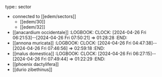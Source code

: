 type:: sector

- connected to [[edem/sectors]]
	- [[edem/30]]
	- [[edem/32]]
- [[anacardium occidentale]]
  :LOGBOOK:
  CLOCK: [2024-04-26 Fri 06:21:53]--[2024-04-26 Fri 07:50:21] =>  01:28:28
  :END:
- [[annona muricata]]
  :LOGBOOK:
  CLOCK: [2024-04-26 Fri 04:47:38]--[2024-04-26 Fri 07:46:56] =>  02:59:18
  :END:
- [[malus domestica]]
  :LOGBOOK:
  CLOCK: [2024-04-26 Fri 06:27:15]--[2024-04-26 Fri 07:49:44] =>  01:22:29
  :END:
- [[phoenix dactylifera]]
- [[durio zibethinus]]